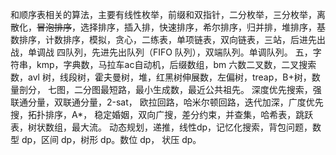 

和顺序表相关的算法，主要有线性枚举，前缀和双指针，二分枚举，三分枚举，离散化，~~冒泡排序~~，选择排序，插入排，快速排序，希尔排序，归并排，堆排序，基数排序，计数排序，模拟，贪心，二练表，单项链表，双向链表，三站，后进先出战，单调战
四队列，先进先出队列（FIFO 队列），双端队列。单调队列。
五，字符串，kmp，字典数，马拉车ac自动机，后缀数组，bm
六数二叉数，二叉搜索数，avl 树，线段树，霍夫曼树，堆，红黑树伸展数，左偏树，treap，B+树，数量剖分，
七图，二分图最短路，最小生成数，最近公共祖先。
深度优先搜索，强联通分量，双联通分量，2-sat， 欧拉回路，哈米尔顿回路，迭代加深，广度优先搜，拓扑排序，A*， 稳定婚姻，双向广搜，差分约束，并查集，哈希表，跳跃表，树状数组，最大流。
动态规划，递推，线性dp，记忆化搜索，背包问题，数型 dp，区间 dp，树形 dp。数位 dp， 状压 dp。
<!--stackedit_data:
eyJoaXN0b3J5IjpbMTQ5NzkyNDQwM119
-->